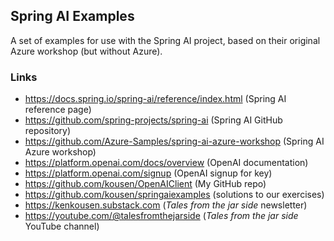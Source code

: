 ## Spring AI Examples

A set of examples for use with the Spring AI project, based on their original Azure workshop (but without Azure).

### Links

* https://docs.spring.io/spring-ai/reference/index.html (Spring AI reference page)
* https://github.com/spring-projects/spring-ai (Spring AI GitHub repository)
* https://github.com/Azure-Samples/spring-ai-azure-workshop (Spring AI Azure workshop)
* https://platform.openai.com/docs/overview (OpenAI documentation)
* https://platform.openai.com/signup (OpenAI signup for key)
* https://github.com/kousen/OpenAIClient (My GitHub repo)
*  https://github.com/kousen/springaiexamples (solutions to our exercises)
* https://kenkousen.substack.com (_Tales from the jar side_ newsletter)
* https://youtube.com/@talesfromthejarside (_Tales from the jar side_ YouTube channel)



